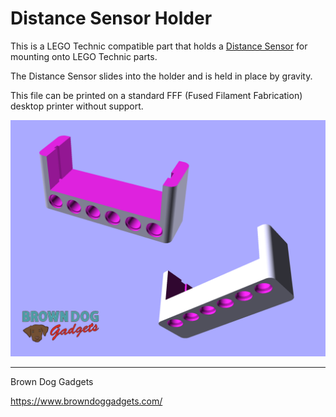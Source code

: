 # Distance Sensor Holder

This is a LEGO Technic compatible part that holds a [Distance Sensor](https://www.browndoggadgets.com/products/distance-sensor) for mounting onto LEGO Technic parts.

The Distance Sensor slides into the holder and is held in place by gravity.

This file can be printed on a standard FFF (Fused Filament Fabrication) desktop printer without support.

![](Images/Distance-Sensor-Holder-with-Holes.png)

---

Brown Dog Gadgets

https://www.browndoggadgets.com/
